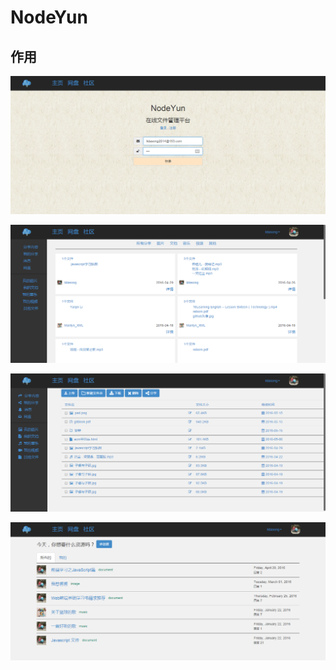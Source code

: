 # NodeYun

## 作用

![login](public/images/gitPics/login.png)

![home](public/images/gitPics/home.png)

![content](public/images/gitPics/content.png)

![community](public/images/gitPics/community.png)
